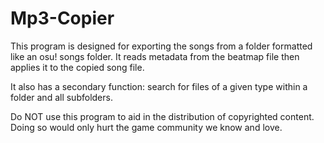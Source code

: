 # Mp3-Copier
This program is designed for exporting the songs from a folder formatted like an osu! songs folder. It reads metadata from the beatmap file then applies it to the copied song file.

It also has a secondary function: search for files of a given type within a folder and all subfolders.













Do NOT use this program to aid in the distribution of copyrighted content. Doing so would only hurt the game community we know and love.
